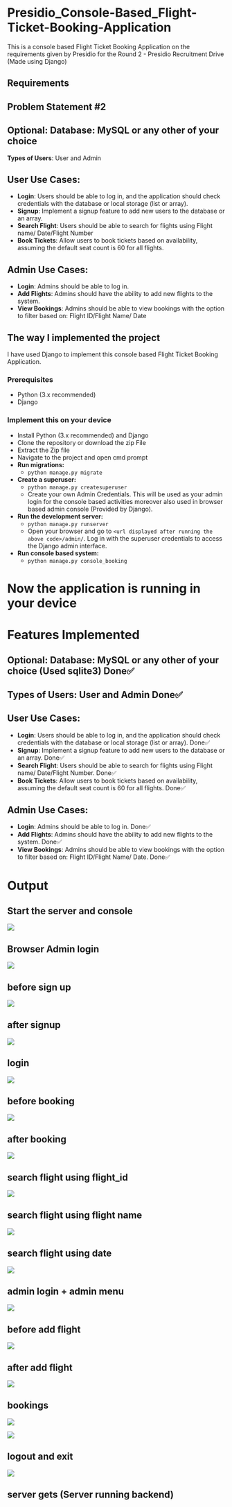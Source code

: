 # Presidio_Console-Based_Flight-Ticket-Booking-Application
This is a console based Flight Ticket Booking Application on the requirements given by Presidio for the Round 2 - Presidio Recruitment Drive (Made using Django)

## Requirements
## **Problem Statement #2**

## **Optional**: Database: MySQL or any other of your choice
**Types of Users**: User and Admin
## **User Use Cases**:
- **Login**: Users should be able to log in, and the application should check credentials
with the database or local storage (list or array).
- **Signup**: Implement a signup feature to add new users to the database or an array.
- **Search Flight**: Users should be able to search for flights using Flight name/ Date/Flight Number
- **Book Tickets**: Allow users to book tickets based on availability, assuming the default seat count is 60 for all flights.

## **Admin Use Cases**:
- **Login**: Admins should be able to log in.
- **Add Flights**: Admins should have the ability to add new flights to the system.
- **View Bookings**: Admins should be able to view bookings with the option to filter based on: Flight ID/Flight Name/ Date

## **The way I implemented the project**
I have used Django to implement this console based Flight Ticket Booking Application.

### **Prerequisites**

- Python (3.x recommended)
- Django

### **Implement this on your device**

- Install Python (3.x recommended) and Django
- Clone the repository or download the zip File
- Extract the Zip file
- Navigate to the project and open cmd prompt
- **Run migrations:**
  - `python manage.py migrate`
- **Create a superuser:**
  - `python manage.py createsuperuser`
  - Create your own Admin Credentials. This will be used as your admin login for the console based activities moreover also used in browser based admin console (Provided by Django).
- **Run the development server:**
  - `python manage.py runserver`
  - Open your browser and go to `<url displayed after running the above code>/admin/`. Log in with the superuser credentials to access the Django admin interface.
- **Run console based system:**
    - `python manage.py console_booking`

# Now the application is running in your device


# Features Implemented

## **Optional**: Database: MySQL or any other of your choice (Used sqlite3) Done✅

## **Types of Users**: User and Admin Done✅

## **User Use Cases**:
- **Login**: Users should be able to log in, and the application should check credentials
with the database or local storage (list or array). Done✅
- **Signup**: Implement a signup feature to add new users to the database or an array. Done✅
- **Search Flight**: Users should be able to search for flights using Flight name/ Date/Flight Number. Done✅
- **Book Tickets**: Allow users to book tickets based on availability, assuming the default seat count is 60 for all flights. Done✅

## **Admin Use Cases**:
- **Login**: Admins should be able to log in. Done✅
- **Add Flights**: Admins should have the ability to add new flights to the system. Done✅
- **View Bookings**: Admins should be able to view bookings with the option to filter based on: Flight ID/Flight Name/ Date. Done✅

# Output


## Start the server and console
![](https://github.com/Tejesh-JP/Presidio_Console-Based_Flight-Ticket-Booking-Application/blob/main/asserts/images/Start%20the%20server%20and%20console.jpg)


## Browser Admin login
![](https://github.com/Tejesh-JP/Presidio_Console-Based_Flight-Ticket-Booking-Application/blob/main/asserts/images/Browser%20Admin%20login.jpg)


## before sign up
![](https://github.com/Tejesh-JP/Presidio_Console-Based_Flight-Ticket-Booking-Application/blob/main/asserts/images/before%20sign%20up.jpg)


## after signup
![](https://github.com/Tejesh-JP/Presidio_Console-Based_Flight-Ticket-Booking-Application/blob/main/asserts/images/after%20signup.jpg)


## login
![](https://github.com/Tejesh-JP/Presidio_Console-Based_Flight-Ticket-Booking-Application/blob/main/asserts/images/login.jpg)


## before booking
![](https://github.com/Tejesh-JP/Presidio_Console-Based_Flight-Ticket-Booking-Application/blob/main/asserts/images/before%20booking.jpg)


## after booking
![](https://github.com/Tejesh-JP/Presidio_Console-Based_Flight-Ticket-Booking-Application/blob/main/asserts/images/after%20booking.jpg)


## search flight using flight_id
![](https://github.com/Tejesh-JP/Presidio_Console-Based_Flight-Ticket-Booking-Application/blob/main/asserts/images/search%20flight%20flight%20id.jpg)


## search flight using flight name
![](https://github.com/Tejesh-JP/Presidio_Console-Based_Flight-Ticket-Booking-Application/blob/main/asserts/images/search%20flight%20flight%20name.jpg)


## search flight using date
![](https://github.com/Tejesh-JP/Presidio_Console-Based_Flight-Ticket-Booking-Application/blob/main/asserts/images/search%20flight%20date.jpg)


## admin login + admin menu
![](https://github.com/Tejesh-JP/Presidio_Console-Based_Flight-Ticket-Booking-Application/blob/main/asserts/images/admin%20login%20%2B%20admin%20menu.jpg)


## before add flight
![](https://github.com/Tejesh-JP/Presidio_Console-Based_Flight-Ticket-Booking-Application/blob/main/asserts/images/before%20add%20flight.jpg)


## after add flight
![](https://github.com/Tejesh-JP/Presidio_Console-Based_Flight-Ticket-Booking-Application/blob/main/asserts/images/after%20add%20flight.jpg)


## bookings
![](https://github.com/Tejesh-JP/Presidio_Console-Based_Flight-Ticket-Booking-Application/blob/main/asserts/images/bookings.jpg)


![](https://github.com/Tejesh-JP/Presidio_Console-Based_Flight-Ticket-Booking-Application/blob/main/asserts/images/logout%20and%20exit.jpg)
## logout and exit

![](https://github.com/Tejesh-JP/Presidio_Console-Based_Flight-Ticket-Booking-Application/blob/main/asserts/images/server%20gets.jpg)
## server gets (Server running backend)


